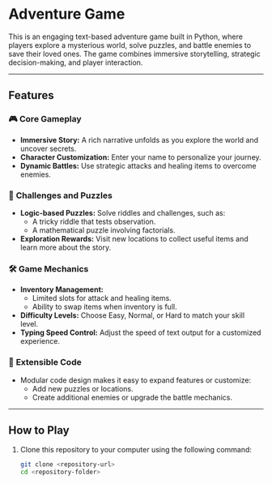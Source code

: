 # Adventure Game

This is an engaging text-based adventure game built in Python, where players explore a mysterious world, solve puzzles, and battle enemies to save their loved ones. The game combines immersive storytelling, strategic decision-making, and player interaction.

---

## Features

### 🎮 **Core Gameplay**
- **Immersive Story:** A rich narrative unfolds as you explore the world and uncover secrets.
- **Character Customization:** Enter your name to personalize your journey.
- **Dynamic Battles:** Use strategic attacks and healing items to overcome enemies.

### 🧩 **Challenges and Puzzles**
- **Logic-based Puzzles:** Solve riddles and challenges, such as:
  - A tricky riddle that tests observation.
  - A mathematical puzzle involving factorials.
- **Exploration Rewards:** Visit new locations to collect useful items and learn more about the story.

### 🛠 **Game Mechanics**
- **Inventory Management:**
  - Limited slots for attack and healing items.
  - Ability to swap items when inventory is full.
- **Difficulty Levels:** Choose Easy, Normal, or Hard to match your skill level.
- **Typing Speed Control:** Adjust the speed of text output for a customized experience.

### 💾 **Extensible Code**
- Modular code design makes it easy to expand features or customize:
  - Add new puzzles or locations.
  - Create additional enemies or upgrade the battle mechanics.

---

## How to Play

1. Clone this repository to your computer using the following command:
   ```bash
   git clone <repository-url>
   cd <repository-folder>

